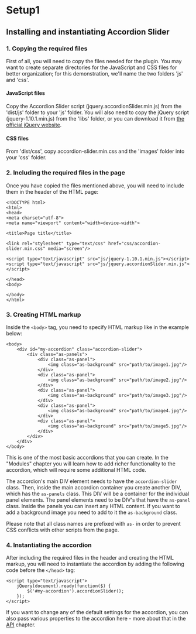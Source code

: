 # Setup1 #
## Installing and instantiating Accordion Slider ##

### 1. Copying the required files ###

First of all, you will need to copy the files needed for the plugin. You may want to create separate directories for the JavaScript and CSS files for better organization; for this demonstration, we'll name the two folders 'js' and 'css'.

#### JavaScript files ####

Copy the Accordion Slider script (jquery.accordionSlider.min.js) from the 'dist/js' folder to your 'js' folder. You will also need to copy the jQuery script (jquery-1.10.1.min.js) from the 'libs' folder, or you can download it from [the official jQuery website](http://jquery.com/).

#### CSS files ####

From 'dist/css', copy accordion-slider.min.css and the 'images' folder into your 'css' folder.

### 2. Including the required files in the page ###

Once you have copied the files mentioned above, you will need to include them in the header of the HTML page:

```
<!DOCTYPE html>
<html>
<head>
<meta charset="utf-8">
<meta name="viewport" content="width=device-width">

<title>Page title</title>

<link rel="stylesheet" type="text/css" href="css/accordion-slider.min.css" media="screen"/>

<script type="text/javascript" src="js/jquery-1.10.1.min.js"></script>
<script type="text/javascript" src="js/jquery.accordionSlider.min.js"></script>

</head>
<body>

</body>
</html>
```

### 3. Creating HTML markup ###

Inside the `<body>` tag, you need to specify HTML markup like in the example below:

```
<body>
	<div id="my-accordion" class="accordion-slider">
		<div class="as-panels">
			<div class="as-panel">
				<img class="as-background" src="path/to/image1.jpg"/>
			</div>
			<div class="as-panel">
				<img class="as-background" src="path/to/image2.jpg"/>
			</div>
			<div class="as-panel">
				<img class="as-background" src="path/to/image3.jpg"/>
			</div>
			<div class="as-panel">
				<img class="as-background" src="path/to/image4.jpg"/>
			</div>
			<div class="as-panel">
				<img class="as-background" src="path/to/image5.jpg"/>
			</div>
		</div>
    </div>
</body>
```

This is one of the most basic accordions that you can create. In the "Modules" chapter you will learn how to add richer functionality to the accordion, which will require some additional HTML code.

The accordion's main DIV element needs to have the `accordion-slider` class. Then, inside the main accordion container you create another DIV, which has the `as-panels` class. This DIV will be a container for the individual panel elements. The panel elements need to be DIV's that have the `as-panel` class. Inside the panels you can insert any HTML content. If you want to add a background image you need to add to it the `as-background` class.

Please note that all class names are prefixed with `as-` in order to prevent CSS conflicts with other scripts from the page.

### 4. Instantiating the accordion ###

After including the required files in the header and creating the HTML markup, you will need to instantiate the accordion by adding the following code before the `</head>` tag:
```
<script type="text/javascript">
	jQuery(document).ready(function($) {
		$('#my-accordion').accordionSlider();
	});
</script>
```

If you want to change any of the default settings for the accordion, you can also pass various properties to the accordion here - more about that in the [API](api.md) chapter.
